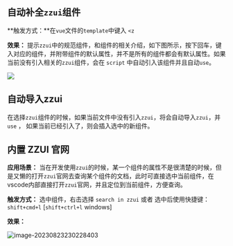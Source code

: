 ## 自动补全`zzui`组件

**触发方式：**在`vue`文件的`template`中键入 `<z` 

**效果：** 提示`zzui`中的规范组件，和组件的相关介绍，如下图所示，按下回车，键入对应的组件，并附带组件的默认属性，并不是所有的组件都会有默认属性。如果当前没有引入相关的`zzui`组件，会在 `script` 中自动引入该组件并且自动`use`。

![](https://qn.huat.xyz/mac/202308241118430.png)





## 自动导入zzui

在选择`zzui`组件的时候，如果当前文件中没有引入`zzui`，将会自动导入`zzui`，并`use` ， 如果当前已经引入了，则会插入选中的新组件。






## 内置 ZZUI 官网

**应用场景：** 当在开发使用`zzui`的时候，某一个组件的属性不是很清楚的时候，但是又懒的打开`zzui`官网去查询某个组件的文档，此时可直接选中当前组件，在vscode内部直接打开`zzui`官网，并且定位到当前组件，方便查询。

**触发方式：** 选中组件，右击选择 `search in zzui` 或者 选中后使用快捷键： `shift+cmd+l` [`shift+ctrl+l`  windows]

**效果：**

![image-20230823230228403](https://qn.huat.xyz/mac/202308232302445.png)



